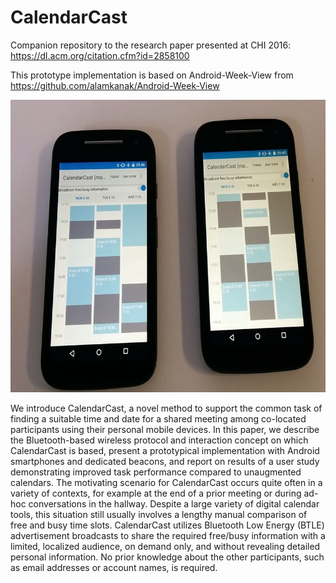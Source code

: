CalendarCast
============

Companion repository to the research paper presented at CHI 2016: https://dl.acm.org/citation.cfm?id=2858100

This prototype implementation is based on Android-Week-View from https://github.com/alamkanak/Android-Week-View

![](images/cc.png)

We introduce CalendarCast, a novel method to support the common task of finding a suitable time and date for a shared meeting among co-located participants using their personal mobile devices. In this paper, we describe the Bluetooth-based wireless protocol and interaction concept on which CalendarCast is based, present a prototypical implementation with Android smartphones and dedicated beacons, and report on results of a user study demonstrating improved task performance compared to unaugmented calendars. The motivating scenario for CalendarCast occurs quite often in a variety of contexts, for example at the end of a prior meeting or during ad-hoc conversations in the hallway. Despite a large variety of digital calendar tools, this situation still usually involves a lengthy manual comparison of free and busy time slots. CalendarCast utilizes Bluetooth Low Energy (BTLE) advertisement broadcasts to share the required free/busy information with a limited, localized audience, on demand only, and without revealing detailed personal information. No prior knowledge about the other participants, such as email addresses or account names, is required.
